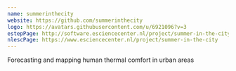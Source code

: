 ```yaml
---
name: summerinthecity
website: https://github.com/summerinthecity
logo: https://avatars.githubusercontent.com/u/6921096?v=3
estepPage: http://software.esciencecenter.nl/project/summer-in-the-city
nlescPage: https://www.esciencecenter.nl/project/summer-in-the-city
---
```

Forecasting and mapping human thermal comfort in urban areas

